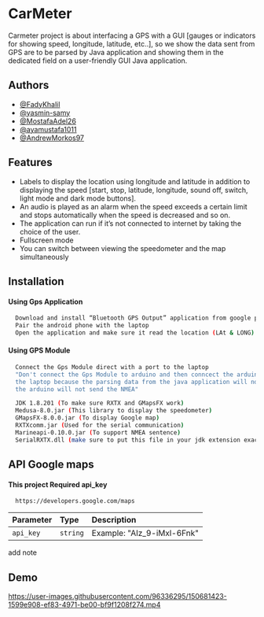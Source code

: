 
# CarMeter

Carmeter project is about interfacing a GPS with a GUI [gauges or indicators for showing speed, longitude, latitude, etc..], so we show the data sent from GPS are to be parsed by Java application and showing them in the dedicated field on a user-friendly GUI Java application.


## Authors

- [@FadyKhalil](https://github.com/FadyKhalil)
- [@yasmin-samy](https://github.com/yasmin-samy)
- [@MostafaAdel26](https://github.com/MostafaAdel26)
- [@ayamustafa1011](https://github.com/ayamustafa1011)
- [@AndrewMorkos97](https://github.com/AndrewMorkos97)

## Features

- Labels to display the location using longitude and latitude in addition to displaying the speed [start, stop, latitude, longitude, sound off, switch, light mode and dark mode buttons]. 
- An audio is played as an alarm when the speed exceeds a certain limit and stops automatically when the speed is decreased and so on.
- The application can run if it’s not connected to internet by taking the choice of the user.
- Fullscreen mode
- You can switch between viewing the speedometer and the map simultaneously



## Installation

#### Using Gps Application
```bash
  Download and install “Bluetooth GPS Output” application from google play
  Pair the android phone with the laptop
  Open the application and make sure it read the location (LAt & LONG).
```
#### Using GPS Module
```bash
  Connect the Gps Module direct with a port to the laptop
  "Don't connect the Gps Module to arduino and then conncect the arduino to the 
  the laptop because the parsing data from the java application will not be completed as
  the arduino will not send the NMEA"
```
```bash
  JDK 1.8.201 (To make sure RXTX and GMapsFX work)
  Medusa-8.0.jar (This library to display the speedometer)
  GMapsFX-8.0.0.jar (To display Google map)
  RXTXcomm.jar (Used for the serial communication)
  Marineapi-0.10.0.jar (To support NMEA sentence)
  SerialRXTX.dll (make sure to put this file in your jdk extension exactly in <C:\Program Files\Java\jdk1.8.0_201\jre\bin>)
```
## API Google maps

#### This project Required api_key

```http
  https://developers.google.com/maps
```

| Parameter | Type     | Description                |
| :-------- | :------- | :------------------------- |
| `api_key` | `string` | Example: "AIz_9-iMxl-6Fnk" |

add note
## Demo


https://user-images.githubusercontent.com/96336295/150681423-1599e908-ef83-4971-be00-bf9f1208f274.mp4
